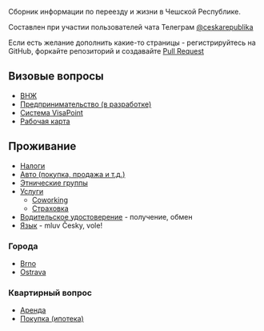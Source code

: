 Сборник информации по переезду и жизни в Чешской Республике.

Составлен при участии пользователей чата Телеграм
[@ceskarepublika](https://t.me/ceskarepublika)

Если есть желание дополнить какие-то страницы - регистрируйтесь на GitHub,
форкайте репозиторий и создавайте
[Pull Request](https://help.github.com/articles/about-pull-requests/)

## Визовые вопросы

- [ВНЖ](visa/dlouhodoby.md)
- [Предпринимательство (в разработке)](visa/firm.md)
- [Система VisaPoint](visa/visapoint.md)
- [Рабочая карта](visa/work.md)

## Проживание

- [Налоги](living/taxes.md)
- [Авто (покупка, продажа и т.д.)](living/cars.md)
- [Этнические группы](living/diaspora.md)
- [Услуги](living/uslugi.md)
  - [Coworking](living/uslugi/coworking.md)
  - [Страховка](living/uslugi/insurance.md)
- [Водительское удостоверение](living/driving_license.md) - получение, обмен
- [Язык](living/language.md) - mluv Česky, vole!

### Города

- [Brno](living/brno.md)
- [Ostrava](living/ostrava.md)

### Квартирный вопрос

- [Аренда](living/flats_rend.md)
- [Покупка (ипотека)](living/flats_buy.md)

